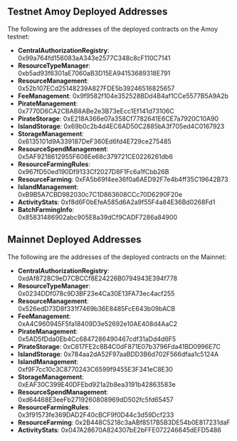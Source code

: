 ## Testnet Amoy Deployed Addresses

The following are the addresses of the deployed contracts on the Amoy testnet:

- **CentralAuthorizationRegistry**: 0x99a764fd156083aA343e2577C348c8cF110C7141
- **ResourceTypeManager**: 0xb5ad93f6301aE7060aB3D15EA94153689318E791
- **ResourceManagement**: 0x52b107ECd25148239A827FDE5b39246516825657
- **FeeManagement**: 0x9f9582f104e352528BDd4B4af1CCe5577B5A9A2b
- **PirateManagement**: 0x7770D6CA2CBAB8ABe2e3B73eEcc1Ef141d73106C
- **PirateStorage**: 0xE218A366e07a358Cf7782641E6CE7a7920C10A90
- **IslandStorage**: 0x69b0c2b4d4EC6AD50C2885bA3f705ed4C0167923
- **StorageManagement**: 0x6135101d9A339187DeF360Ed6fd4E729ce275485
- **ResourceSpendManagement**: 0x5AF9218612955F608Ee68c379721CE0226261db6
- **ResourceFarmingRules**: 0x967fD50ed190Df9133Cf2027D8F1Fc6a1fCbb26B
- **ResourceFarming**: 0xFA5b69f4ee36f0a6AED92F7e4b4ff35C19642B73
- **IslandManagement**: 0xB9B5A7CBD982030c7C1D863608CCc70D6290F20e
- **ActivityStats**: 0xf8d6F0bEfeA585d6A2a9f55F4a84E36Bd0268Fd1
- **BatchFarmingInfo**: 0x85831486902abc905E8a39dCf9CADF7286a84900


## Mainnet Deployed Addresses

The following are the addresses of the deployed contracts on the Mainnet:

- **CentralAuthorizationRegistry**: 0xdAf8728C9eD7CBCCf8E24226B0794943E394f778
- **ResourceTypeManager**: 0x0234DDf078c9D3BF23e4Ca30E13FA73ec4acf255
- **ResourceManagement**: 0x526edD73D8f331f7469b36E8485FcE643b09bACB
- **FeeManagement**: 0xA4C960945F5fa18409D3e52692e10AE408d4AaC2
- **PirateManagement**: 0x5AD5fDda0Eb4Cc6847286490467cdf31aDd4d6F5
- **PirateStorage**: 0xC617FE2c8B4C0dF871E07b3796Fda41BD0996E7C
- **IslandStorage**: 0x784aa2dA52F97aaBDD3B6d702F566dfaa1c5124A
- **IslandManagement**: 0xf9F7cc10c3C8770243C6599f9455E3F341eC8E30
- **StorageManagement**: 0xEAF30C399E40DFEbd921a2b8ea3191b42863583e
- **ResourceSpendManagement**: 0xd64468E3eeFb2719260808969dD502fc5fd65457
- **ResourceFarmingRules**: 0x3f91573fe369DAD2F40cBCF9f0D44c3d59Dcf233
- **ResourceFarming**: 0x2B448C5218c3aABf8517B5B3DE54b0E817231daF
- **ActivityStats**: 0x047A28670A824307bE2bFFE072246645dEFD5486
